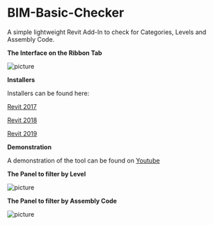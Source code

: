 # BIM-Basic-Checker
A simple lightweight Revit Add-In to check for Categories, Levels and Assembly Code.

**The Interface on the Ribbon Tab**

![picture](https://s33.postimg.cc/rjxkdfc5b/Basic_BIM_Checker.png)




**Installers**

Installers can be found here:

[Revit 2017](https://github.com/C-Claus/BasicBIMChecker/blob/master/Basic_BIM_Checker_installer_REVIT2017.exe)

[Revit 2018](https://github.com/C-Claus/BasicBIMChecker/blob/master/Basic_BIM_Checker_installer_REVIT2018.exe)

[Revit 2019](https://github.com/C-Claus/BasicBIMChecker/blob/master/Basic_BIM_Checker_installer_REVIT2019.exe)

**Demonstration**

A demonstration of the tool can be found on [Youtube](https://www.youtube.com/watch?v=A7MJwWqMtdE)






**The Panel to filter by Level**

![picture](https://s33.postimg.cc/u19bkr8xb/levels.png)




**The Panel to filter by Assembly Code**

![picture](https://s33.postimg.cc/in84v85jj/Naamloos.png)




